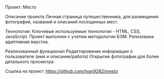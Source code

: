 Проект: Место

Описание проекта
Личная страница путешественника, для размещения фотографий, названий и описаний посещенных мест.

Технологии:
 Ключевые используемые технологии - HTML, CSS, JavaScript.
 Проект выполнен с учетом методологии БЭМ.
 Релизована адаптивная верстка.

Реализованный функционал
 Редактирование информации о пользователе (имя и описание/работа)
 Открытие фотографии для более детального просмотра

Ссылка на проект: https://github.com/Ivan9282/mesto